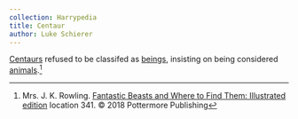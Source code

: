 ```yaml
---
collection: Harrypedia
title: Centaur
author: Luke Schierer
---
```


[Centaurs] refused to be classifed as [beings], insisting on being considered
[animals].[^231003-1]

[beings]: <../>

[animals]: <../../animals/>

[Centaurs]: <../../animals/centaur/>

[^231003-1]: Mrs. J. K. Rowling.
    [Fantastic Beasts and Where to Find Them: Illustrated edition]
    location 341. © 2018 Pottermore Publishing

[Fantastic Beasts and Where to Find Them: Illustrated edition]: https://www.librarything.com/work/642676

